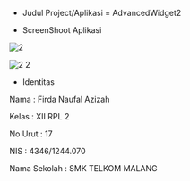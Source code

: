 * Judul Project/Aplikasi = AdvancedWidget2

* ScreenShoot Aplikasi

![2](https://cloud.githubusercontent.com/assets/21327058/19856492/3f765ff2-9fac-11e6-9567-0ee42a609bc5.jpg)

![2 2](https://cloud.githubusercontent.com/assets/21327058/19856493/43b6ac3e-9fac-11e6-94bd-f759d39e5687.jpg)

* Identitas 

Nama          : Firda Naufal Azizah

Kelas         : XII RPL 2

No Urut       : 17

NIS           : 4346/1244.070

Nama Sekolah  : SMK TELKOM MALANG
